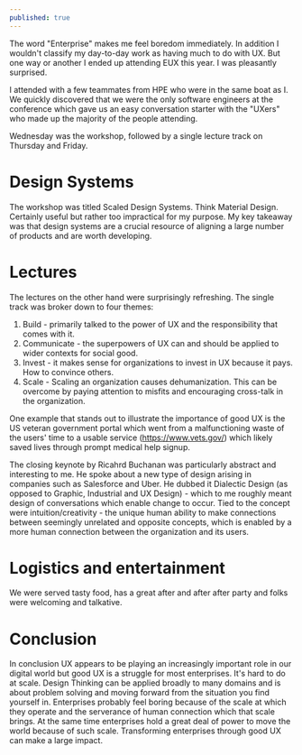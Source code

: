 ```yaml
---
published: true
---
```

The word "Enterprise" makes me feel boredom immediately. In addition I wouldn't classify my day-to-day work as having much to do with UX. But one way or another I ended up attending EUX this year. I was pleasantly surprised.

I attended with a few teammates from HPE who were in the same boat as I. We quickly discovered that we were the only software engineers at the conference which gave us an easy conversation starter with the "UXers" who made up the majority of the people attending.

Wednesday was the workshop, followed by a single lecture track on Thursday and Friday.

# Design Systems

The workshop was titled Scaled Design Systems. Think Material Design. Certainly useful but rather too impractical for my purpose. My key takeaway was that design systems are a crucial resource of aligning a large number of products and are worth developing.

# Lectures

The lectures on the other hand were surprisingly refreshing. The single track was broker down to four themes:

1. Build - primarily talked to the power of UX and the responsibility that comes with it. 
2. Communicate - the superpowers of UX can and should be applied to wider contexts for social good.
3. Invest - it makes sense for organizations to invest in UX because it pays. How to convince others.
4. Scale - Scaling an organization causes dehumanization. This can be overcome by paying attention to misfits and encouraging cross-talk in the organization.

One example that stands out to illustrate the importance of good UX is the US veteran government portal which went from a malfunctioning waste of the users' time to a usable service (https://www.vets.gov/) which likely saved lives through prompt medical help signup.

The closing keynote by Ricahrd Buchanan was particularly abstract and interesting to me. He spoke about a new type of design arising in companies such as Salesforce and Uber. He dubbed it Dialectic Design (as opposed to Graphic, Industrial and UX Design) - which to me roughly meant design of conversations which enable change to occur. Tied to the concept were intuition/creativity - the unique human ability to make connections between seemingly unrelated and opposite concepts, which is enabled by a more human connection between the organization and its users.

# Logistics and entertainment

We were served tasty food, has a great after and after after party and folks were welcoming and talkative.

# Conclusion

In conclusion UX appears to be playing an increasingly important role in our digital world but good UX is a struggle for most enterprises. It's hard to do at scale. Design Thinking can be applied broadly to many domains and is about problem solving and moving forward from the situation you find yourself in. Enterprises probably feel boring because of the scale at which they operate and the serverance of human connection which that scale brings. At the same time enterprises hold a great deal of power to move the world because of such scale. Transforming enterprises through good UX can make a large impact.
